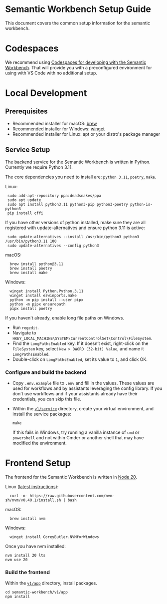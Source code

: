 # Semantic Workbench Setup Guide

This document covers the common setup information for the semantic workbench.

# Codespaces

We recommend using [Codespaces for developing with the Semantic Workbench](../.devcontainer/README.md). That will provide you with a preconfigured environment for using with VS Code with no additional setup.

# Local Development

## Prerequisites

- Recommended installer for macOS: [brew](https://brew.sh/)
- Recommended installer for Windows: [winget](https://learn.microsoft.com/en-us/windows/package-manager/winget/)
- Recommended installer for Linux: apt or your distro's package manager

## Service Setup

The backend service for the Semantic Workbench is written in Python. Currently we require Python 3.11.

The core dependencies you need to install are: `python 3.11`, `poetry`, `make`.

Linux:

     sudo add-apt-repository ppa:deadsnakes/ppa
     sudo apt update
     sudo apt install python3.11 python3-pip python3-poetry python-is-python3
     pip install cffi

If you have other versions of python installed, make sure they are all registered with update-alternatives and ensure python 3.11 is active:

     sudo update-alternatives --install /usr/bin/python3 python3 /usr/bin/python3.11 100
     sudo update-alternatives --config python3

macOS:

      brew install python@3.11
      brew install poetry
      brew install make

Windows:

      winget install Python.Python.3.11
      winget install ezwinports.make
      python -m pip install --user pipx
      python -m pipx ensurepath
      pipx install poetry

If you haven't already, enable long file paths on Windows.

- Run `regedit`.
- Navigate to `HKEY_LOCAL_MACHINE\SYSTEM\CurrentControlSet\Control\FileSystem`.
- Find the `LongPathsEnabled` key. If it doesn’t exist, right-click on the `FileSystem` key, select `New > DWORD (32-bit) Value`, and name it `LongPathsEnabled`.
- Double-click on `LongPathsEnabled`, set its value to `1`, and click OK.

### Configure and build the backend

- Copy `.env.example` file to `.env` and fill in the values. These values are used for workflows and by assistants leveraging the config library. If you don't use workflows and if your assistants already have their credentials, you can skip this file.

- Within the [`v1/service`](../semantic-workbench/v1/service/) directory, create your virtual environment, and install the service packages:

      make

  If this fails in Windows, try running a vanilla instance of `cmd` or `powershell` and not within Cmder or another shell that may have modified the environment.

# Frontend Setup

The frontend for the Semantic Workbench is written in [Node 20](https://nodejs.org/en/download).

Linux ([latest instructions](https://github.com/nvm-sh/nvm?tab=readme-ov-file#installing-and-updating)):

      curl -o- https://raw.githubusercontent.com/nvm-sh/nvm/v0.40.1/install.sh | bash

macOS:

      brew install nvm

Windows:

      winget install CoreyButler.NVMforWindows

Once you have nvm installed:

```
nvm install 20 lts
nvm use 20
```

### Build the frontend

Within the [`v1/app`](../semantic-workbench/v1/app/) directory, install packages.

```
cd semantic-workbench/v1/app
npm install
```
